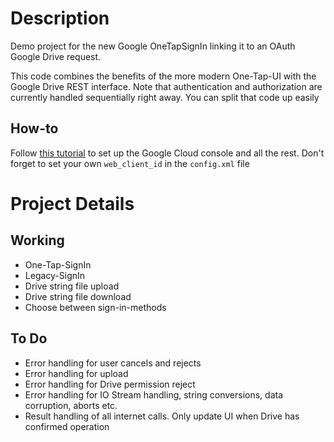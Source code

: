 # Description
Demo project for the new Google OneTapSignIn linking it to an OAuth Google Drive request. 

This code combines the benefits of the more modern One-Tap-UI with the Google Drive REST interface. Note that authentication and authorization are currently handled sequentially right away. You can split that code up easily

## How-to
Follow [this tutorial](https://stackoverflow.com/a/75585624/1955202) to set up the Google Cloud console and all the rest. Don't forget to set your own `web_client_id` in the `config.xml` file

# Project Details
## Working
- One-Tap-SignIn
- Legacy-SignIn
- Drive string file upload
- Drive string file download
- Choose between sign-in-methods

## To Do
- Error handling for user cancels and rejects
- Error handling for upload
- Error handling for Drive permission reject
- Error handling for IO Stream handling, string conversions, data corruption, aborts etc.
- Result handling of all internet calls. Only update UI when Drive has confirmed operation
